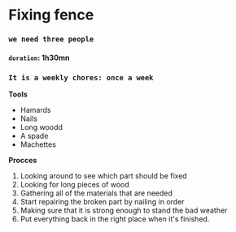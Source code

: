 # Fixing fence
### `we need three people`
#### `duration`: 1h30mn
### `It is a weekly chores: once a week`

**Tools**

- Hamards
- Nails
- Long woodd 
- A spade
- Machettes

**Procces**

1. Looking around to see which part should be fixed 
1. Looking for long pieces of wood
1. Gathering all of the materials that are needed
1. Start repairing the broken part by nailing in order
1. Making sure that it is strong enough to stand the bad weather 
1. Put everything back in the right place when it's finished.